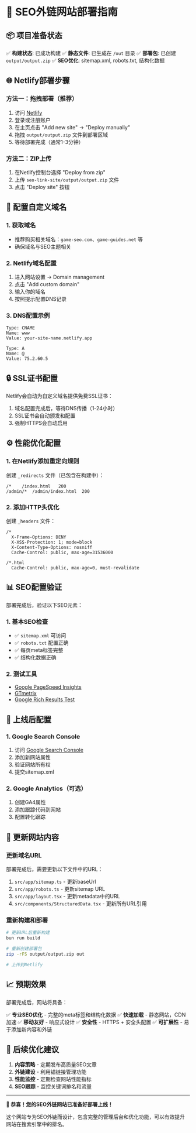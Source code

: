 # 🚀 SEO外链网站部署指南

## 📦 项目准备状态

✅ **构建状态**: 已成功构建
✅ **静态文件**: 已生成在 `/out` 目录
✅ **部署包**: 已创建 `output/output.zip`
✅ **SEO优化**: sitemap.xml, robots.txt, 结构化数据

## 🌐 Netlify部署步骤

### 方法一：拖拽部署（推荐）
1. 访问 [Netlify](https://app.netlify.com/)
2. 登录或注册账户
3. 在主页点击 "Add new site" → "Deploy manually"
4. 拖拽 `output/output.zip` 文件到部署区域
5. 等待部署完成（通常1-3分钟）

### 方法二：ZIP上传
1. 在Netlify控制台选择 "Deploy from zip"
2. 上传 `seo-link-site/output/output.zip` 文件
3. 点击 "Deploy site" 按钮

## 🔧 配置自定义域名

### 1. 获取域名
- 推荐购买相关域名：`game-seo.com`、`game-guides.net` 等
- 确保域名与SEO主题相关

### 2. Netlify域名配置
1. 进入网站设置 → Domain management
2. 点击 "Add custom domain"
3. 输入你的域名
4. 按照提示配置DNS记录

### 3. DNS配置示例
```
Type: CNAME
Name: www
Value: your-site-name.netlify.app

Type: A
Name: @
Value: 75.2.60.5
```

## 🔒 SSL证书配置

Netlify会自动为自定义域名提供免费SSL证书：
1. 域名配置完成后，等待DNS传播（1-24小时）
2. SSL证书会自动颁发和配置
3. 强制HTTPS会自动启用

## ⚙️ 性能优化配置

### 1. 在Netlify添加重定向规则
创建 `_redirects` 文件（已包含在构建中）：
```
/*    /index.html   200
/admin/*  /admin/index.html  200
```

### 2. 添加HTTP头优化
创建 `_headers` 文件：
```
/*
  X-Frame-Options: DENY
  X-XSS-Protection: 1; mode=block
  X-Content-Type-Options: nosniff
  Cache-Control: public, max-age=31536000

/*.html
  Cache-Control: public, max-age=0, must-revalidate
```

## 📊 SEO配置验证

部署完成后，验证以下SEO元素：

### 1. 基本SEO检查
- ✅ `sitemap.xml` 可访问
- ✅ `robots.txt` 配置正确
- ✅ 每页meta标签完整
- ✅ 结构化数据正确

### 2. 测试工具
- [Google PageSpeed Insights](https://pagespeed.web.dev/)
- [GTmetrix](https://gtmetrix.com/)
- [Google Rich Results Test](https://search.google.com/test/rich-results)

## 🎯 上线后配置

### 1. Google Search Console
1. 访问 [Google Search Console](https://search.google.com/search-console)
2. 添加新网站属性
3. 验证网站所有权
4. 提交sitemap.xml

### 2. Google Analytics（可选）
1. 创建GA4属性
2. 添加跟踪代码到网站
3. 配置转化跟踪

## 🔄 更新网站内容

### 更新域名URL
部署完成后，需要更新以下文件中的URL：

1. `src/app/sitemap.ts` - 更新baseUrl
2. `src/app/robots.ts` - 更新sitemap URL
3. `src/app/layout.tsx` - 更新metadata中的URL
4. `src/components/StructuredData.tsx` - 更新所有URL引用

### 重新构建和部署
```bash
# 更新URL后重新构建
bun run build

# 重新创建部署包
zip -rFS output/output.zip out

# 上传到Netlify
```

## 📈 预期效果

部署完成后，网站将具备：

✅ **专业SEO优化** - 完整的meta标签和结构化数据
✅ **快速加载** - 静态网站，CDN加速
✅ **移动友好** - 响应式设计
✅ **安全性** - HTTPS + 安全头配置
✅ **可扩展性** - 易于添加新内容和外链

## 🎯 后续优化建议

1. **内容策略** - 定期发布高质量SEO文章
2. **外链建设** - 利用锚链接管理功能
3. **性能监控** - 定期检查网站性能指标
4. **SEO跟踪** - 监控关键词排名和流量

---

**🎉 恭喜！您的SEO外链网站已准备好部署上线！**

这个网站专为SEO外链而设计，包含完整的管理后台和优化功能，可以有效提升网站在搜索引擎中的排名。
